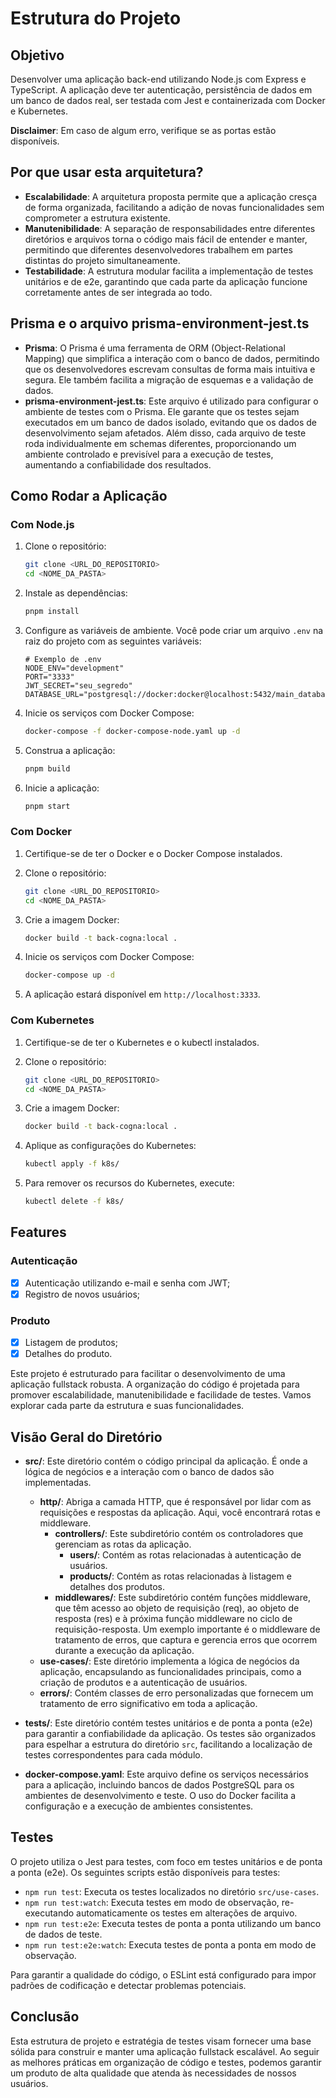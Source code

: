 # Estrutura do Projeto

## Objetivo

Desenvolver uma aplicação back-end utilizando Node.js com Express e TypeScript. A aplicação deve ter autenticação, persistência de dados em um banco de dados real, ser testada com Jest e containerizada com Docker e Kubernetes.

**Disclaimer**: Em caso de algum erro, verifique se as portas estão disponíveis.

## Por que usar esta arquitetura?

- **Escalabilidade**: A arquitetura proposta permite que a aplicação cresça de forma organizada, facilitando a adição de novas funcionalidades sem comprometer a estrutura existente.
- **Manutenibilidade**: A separação de responsabilidades entre diferentes diretórios e arquivos torna o código mais fácil de entender e manter, permitindo que diferentes desenvolvedores trabalhem em partes distintas do projeto simultaneamente.
- **Testabilidade**: A estrutura modular facilita a implementação de testes unitários e de e2e, garantindo que cada parte da aplicação funcione corretamente antes de ser integrada ao todo.

## Prisma e o arquivo prisma-environment-jest.ts

- **Prisma**: O Prisma é uma ferramenta de ORM (Object-Relational Mapping) que simplifica a interação com o banco de dados, permitindo que os desenvolvedores escrevam consultas de forma mais intuitiva e segura. Ele também facilita a migração de esquemas e a validação de dados.
- **prisma-environment-jest.ts**: Este arquivo é utilizado para configurar o ambiente de testes com o Prisma. Ele garante que os testes sejam executados em um banco de dados isolado, evitando que os dados de desenvolvimento sejam afetados. Além disso, cada arquivo de teste roda individualmente em schemas diferentes, proporcionando um ambiente controlado e previsível para a execução de testes, aumentando a confiabilidade dos resultados.

## Como Rodar a Aplicação

### Com Node.js

1. Clone o repositório:
   ```bash
   git clone <URL_DO_REPOSITORIO>
   cd <NOME_DA_PASTA>
   ```

2. Instale as dependências:
   ```bash
   pnpm install
   ```

3. Configure as variáveis de ambiente. Você pode criar um arquivo `.env` na raiz do projeto com as seguintes variáveis:
   ```
   # Exemplo de .env
   NODE_ENV="development"
   PORT="3333"
   JWT_SECRET="seu_segredo"
   DATABASE_URL="postgresql://docker:docker@localhost:5432/main_database"
   ```
   
4. Inicie os serviços com Docker Compose:
   ```bash
   docker-compose -f docker-compose-node.yaml up -d
   ```

5. Construa a aplicação:
   ```bash
   pnpm build
   ```

6. Inicie a aplicação:
   ```bash
   pnpm start
   ```

### Com Docker

1. Certifique-se de ter o Docker e o Docker Compose instalados.

2. Clone o repositório:
   ```bash
   git clone <URL_DO_REPOSITORIO>
   cd <NOME_DA_PASTA>
   ```

3. Crie a imagem Docker:
   ```bash
   docker build -t back-cogna:local .
   ```

4. Inicie os serviços com Docker Compose:
   ```bash
   docker-compose up -d
   ```

5. A aplicação estará disponível em `http://localhost:3333`.

### Com Kubernetes

1. Certifique-se de ter o Kubernetes e o kubectl instalados.

2. Clone o repositório:
   ```bash
   git clone <URL_DO_REPOSITORIO>
   cd <NOME_DA_PASTA>
   ```

3. Crie a imagem Docker:
   ```bash
   docker build -t back-cogna:local .
   ```

4. Aplique as configurações do Kubernetes:
   ```bash
   kubectl apply -f k8s/
   ```

5. Para remover os recursos do Kubernetes, execute:
   ```bash
   kubectl delete -f k8s/
   ```

## Features

### Autenticação

- [x] Autenticação utilizando e-mail e senha com JWT;
- [x] Registro de novos usuários;

### Produto

- [x] Listagem de produtos;
- [x] Detalhes do produto.

Este projeto é estruturado para facilitar o desenvolvimento de uma aplicação fullstack robusta. A organização do código é projetada para promover escalabilidade, manutenibilidade e facilidade de testes. Vamos explorar cada parte da estrutura e suas funcionalidades.

## Visão Geral do Diretório

- **src/**: Este diretório contém o código principal da aplicação. É onde a lógica de negócios e a interação com o banco de dados são implementadas.
  - **http/**: Abriga a camada HTTP, que é responsável por lidar com as requisições e respostas da aplicação. Aqui, você encontrará rotas e middleware.
    - **controllers/**: Este subdiretório contém os controladores que gerenciam as rotas da aplicação.
      - **users/**: Contém as rotas relacionadas à autenticação de usuários.
      - **products/**: Contém as rotas relacionadas à listagem e detalhes dos produtos.
    - **middlewares/**: Este subdiretório contém funções middleware, que têm acesso ao objeto de requisição (req), ao objeto de resposta (res) e à próxima função middleware no ciclo de requisição-resposta. Um exemplo importante é o middleware de tratamento de erros, que captura e gerencia erros que ocorrem durante a execução da aplicação.
  - **use-cases/**: Este diretório implementa a lógica de negócios da aplicação, encapsulando as funcionalidades principais, como a criação de produtos e a autenticação de usuários.
  - **errors/**: Contém classes de erro personalizadas que fornecem um tratamento de erro significativo em toda a aplicação.

- **tests/**: Este diretório contém testes unitários e de ponta a ponta (e2e) para garantir a confiabilidade da aplicação. Os testes são organizados para espelhar a estrutura do diretório `src`, facilitando a localização de testes correspondentes para cada módulo.

- **docker-compose.yaml**: Este arquivo define os serviços necessários para a aplicação, incluindo bancos de dados PostgreSQL para os ambientes de desenvolvimento e teste. O uso do Docker facilita a configuração e a execução de ambientes consistentes.

## Testes

O projeto utiliza o Jest para testes, com foco em testes unitários e de ponta a ponta (e2e). Os seguintes scripts estão disponíveis para testes:

- `npm run test`: Executa os testes localizados no diretório `src/use-cases`.
- `npm run test:watch`: Executa testes em modo de observação, re-executando automaticamente os testes em alterações de arquivo.
- `npm run test:e2e`: Executa testes de ponta a ponta utilizando um banco de dados de teste.
- `npm run test:e2e:watch`: Executa testes de ponta a ponta em modo de observação.

Para garantir a qualidade do código, o ESLint está configurado para impor padrões de codificação e detectar problemas potenciais.

## Conclusão

Esta estrutura de projeto e estratégia de testes visam fornecer uma base sólida para construir e manter uma aplicação fullstack escalável. Ao seguir as melhores práticas em organização de código e testes, podemos garantir um produto de alta qualidade que atenda às necessidades de nossos usuários.
